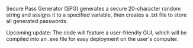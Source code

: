 Secure Pass Generator (SPG) generates a secure 20-character random string and assigns it to a specified variable, then creates a .txt file to store all generated passwords.

Upcoming update: The code will feature a user-friendly GUI, which will be compiled into an .exe file for easy deployment on the user's computer.
